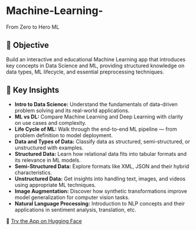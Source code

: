 # Machine-Learning-
From Zero to Hero ML


## 🎯 Objective

Build an interactive and educational Machine Learning app that introduces key concepts in Data Science and ML, providing structured knowledge on data types, ML lifecycle, and essential preprocessing techniques.

## 📌 Key Insights

- **Intro to Data Science:** Understand the fundamentals of data-driven problem solving and its real-world applications.
- **ML vs DL:** Compare Machine Learning and Deep Learning with clarity on use cases and complexity.
- **Life Cycle of ML:** Walk through the end-to-end ML pipeline — from problem definition to model deployment.
- **Data and Types of Data:** Classify data as structured, semi-structured, or unstructured with examples.
- **Structured Data:** Learn how relational data fits into tabular formats and its relevance in ML models.
- **Semi-Structured Data:** Explore formats like XML, JSON and their hybrid characteristics.
- **Unstructured Data:** Get insights into handling text, images, and videos using appropriate ML techniques.
- **Image Augmentation:** Discover how synthetic transformations improve model generalization for computer vision tasks.
- **Natural Language Processing:** Introduction to NLP concepts and their applications in sentiment analysis, translation, etc.

🚀 [Try the App on Hugging Face](https://huggingface.co/spaces/Harika22/Machine_learning)
